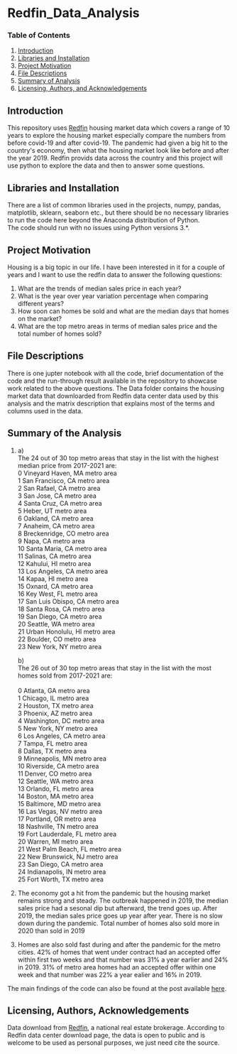 # Redfin_Data_Analysis
### Table of Contents

1. [Introduction](#introduction)
2. [Libraries and Installation](#installation)
3. [Project Motivation](#motivation)
4. [File Descriptions](#files)
5. [Summary of Analysis](#summary)
6. [Licensing, Authors, and Acknowledgements](#licensing)

## Introduction <a name="introduction"></a>
This repository uses [Redfin](https://www.redfin.com/) housing market data which covers a range of 10 years to explore the housing market especially compare the numbers from before covid-19 and after covid-19. 
The pandemic had given a big hit to the country's economy, then what the housing market look like before and after the year 2019. Redfin provids data across the country and this project will use python to 
explore the data and then to answer some questions. 

## Libraries and Installation <a name="installation"></a>
There are a list of common libraries used in the projects, numpy, pandas, matplotlib, sklearn, seaborn etc., but 
there should be no necessary libraries to run the code here beyond the Anaconda distribution of Python.  
The code should run with no issues using Python versions 3.*.

## Project Motivation<a name="motivation"></a>

Housing is a big topic in our life. I have been interested in it for a couple of years and I want to use the redfin data to answer the following questions:

1. What are the trends of median sales price in each year?
2. What is the year over year variation percentage when comparing different years?
3. How soon can homes be sold and what are the median days that homes on the market?
4. What are the top metro areas in terms of median sales price and the total number of homes sold?


## File Descriptions <a name="files"></a>

There is one jupter notebook with all the code, brief documentation of the code and the run-through result available in the repository to showcase work related to the above questions. 
The Data folder contains the housing market data that downloarded from Redfin data center data used by this analysis and the matrix description that explains most of the terms and columns used in the data.  


## Summary of the Analysis <a name="summary"></a>

1. a)<br>
   The 24 out of 30 top metro areas that stay in the list with the highest median price from 2017-2021 are: <br>
        0      Vineyard Haven, MA metro area <br>
        1       San Francisco, CA metro area <br>
        2          San Rafael, CA metro area <br>
        3            San Jose, CA metro area <br>
        4          Santa Cruz, CA metro area <br>
        5               Heber, UT metro area <br>
        6             Oakland, CA metro area <br>
        7             Anaheim, CA metro area <br>
        8        Breckenridge, CO metro area <br>
        9                Napa, CA metro area <br>
        10        Santa Maria, CA metro area<br>
        11            Salinas, CA metro area<br>
        12            Kahului, HI metro area<br>
        13        Los Angeles, CA metro area<br>
        14              Kapaa, HI metro area<br>
        15             Oxnard, CA metro area<br>
        16           Key West, FL metro area<br>
        17    San Luis Obispo, CA metro area<br>
        18         Santa Rosa, CA metro area<br>
        19          San Diego, CA metro area<br>
        20            Seattle, WA metro area<br>
        21     Urban Honolulu, HI metro area<br>
        22            Boulder, CO metro area<br>
        23           New York, NY metro area<br>

    b)<br>
    The 26 out of 30 top metro areas that stay in the list with the most homes sold from 2017-2021 are: <br>  
        0             Atlanta, GA metro area<br>
        1             Chicago, IL metro area<br>
        2             Houston, TX metro area<br>
        3             Phoenix, AZ metro area<br>
        4          Washington, DC metro area<br>
        5            New York, NY metro area<br>
        6         Los Angeles, CA metro area<br>
        7               Tampa, FL metro area<br>
        8              Dallas, TX metro area<br>
        9         Minneapolis, MN metro area<br>
        10          Riverside, CA metro area<br>
        11             Denver, CO metro area<br>
        12            Seattle, WA metro area<br>
        13            Orlando, FL metro area<br>
        14             Boston, MA metro area<br>
        15          Baltimore, MD metro area<br>
        16          Las Vegas, NV metro area<br>
        17           Portland, OR metro area<br>
        18          Nashville, TN metro area<br>
        19    Fort Lauderdale, FL metro area<br>
        20             Warren, MI metro area<br>
        21    West Palm Beach, FL metro area<br>
        22      New Brunswick, NJ metro area<br>
        23          San Diego, CA metro area<br>
        24       Indianapolis, IN metro area<br>
        25         Fort Worth, TX metro area<br>
    
2. The economy got a hit from the pandemic but the housing market remains strong and steady. The outbreak happened in 2019, the median sales price had a sesonal dip but afterward, the trend goes up. After 2019, the median sales price goes up year after year. There is no slow down during the pandemic. Total number of homes also sold more in 2020 than sold in 2019

3. Homes are also sold fast during and after the pandemic for the metro cities. 42% of homes that went under contract had an accepted offer within first two weeks and that number was 31% a year earlier and 24% in 2019. 31% of metro area homes had an accepted offer within one week and that number was 22% a year ealier and 16% in 2019. 

The main findings of the code can also be found at the post available [here](https://medium.com/p/6a6f7fb87edd/edit).

## Licensing, Authors, Acknowledgements<a name="licensing"></a>

Data download from [Redfin](https://www.redfin.com/), a national real estate brokerage.  According to Redfin data center download page, 
the data is open to public and is welcome to be used as personal purposes, we just need cite the source. 
